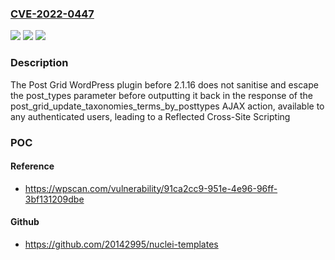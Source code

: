 ### [CVE-2022-0447](https://cve.mitre.org/cgi-bin/cvename.cgi?name=CVE-2022-0447)
![](https://img.shields.io/static/v1?label=Product&message=Post%20Grid&color=blue)
![](https://img.shields.io/static/v1?label=Version&message=2.1.16%3C%202.1.16%20&color=brighgreen)
![](https://img.shields.io/static/v1?label=Vulnerability&message=CWE-79%20Cross-site%20Scripting%20(XSS)&color=brighgreen)

### Description

The Post Grid WordPress plugin before 2.1.16 does not sanitise and escape the post_types parameter before outputting it back in the response of the post_grid_update_taxonomies_terms_by_posttypes AJAX action, available to any authenticated users, leading to a Reflected Cross-Site Scripting

### POC

#### Reference
- https://wpscan.com/vulnerability/91ca2cc9-951e-4e96-96ff-3bf131209dbe

#### Github
- https://github.com/20142995/nuclei-templates


